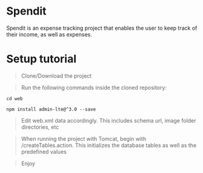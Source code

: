 # Spendit

Spendit is an expense tracking project that enables the user to keep track of their income, as well as expenses.

# Setup tutorial

>Clone/Download the project

>Run the following commands inside the cloned repository:

```
cd web

npm install admin-lte@^3.0 --save
```


>Edit web.xml data accordingly. This includes schema url, image folder directories, etc

>When running the project with Tomcat, begin with /createTables.action. This initializes the database tables as well as the predefined values

>Enjoy
